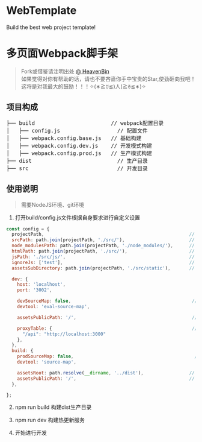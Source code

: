 # WebTemplate
Build the best web project template!

# 多页面Webpack脚手架

> Fork或借鉴请注明出处 [@ HeavenBin](https://github.com/HeavenBin/WebpackTemplate)  
> 如果觉得对你有帮助的话，请也不要吝啬你手中宝贵的Star,使劲砸向我吧！   
> 这将是对我最大的鼓励！！！✧(∗≧ꇴ≦)人(≧ꈊ≦∗)✧

## 项目构成
<pre>
├── build                        // webpack配置目录
│   ├── config.js     		       // 配置文件
│   ├── webpack.config.base.js   // 基础构建
│   ├── webpack.config.dev.js    // 开发模式构建
│   ├── webpack.config.prod.js   // 生产模式构建
├── dist               		       // 生产目录
├── src                		       // 开发目录
</pre>

## 使用说明
> 需要NodeJS环境、git环境

1. 打开build/config.js文件根据自身要求进行自定义设置
```javascript
const config = {
  projectPath,                                                      // 项目根目录
  srcPath: path.join(projectPath, './src/'),                        // 源文件目录
  node_modulesPath: path.join(projectPath, './node_modules/'),      // node_modules目录
  htmlPath: path.join(projectPath, './src/'),                       // HTML目录
  jsPath: './src/js/',                                              // JS目录
  ignoreJs: ['test'],                                               // 没有入口js文件的html名
  assetsSubDirectory: path.join(projectPath, './src/static'),       // 静态资源目录(不处理的第三方代码)

  dev: {
    host: 'localhost',
    port: '3002',

    devSourceMap: false,                                             // 是否开启SourceMap
    devtool: 'eval-source-map',

    assetsPublicPath: '/',                                           // 相对于服务器根目录的路径，用于加载资源。

    proxyTable: {                                                    // proxy代理
      "/api": "http://localhost:3000"
    },
  },
  build: {
    prodSourceMap: false,                                             // 是否开启SourcMap
    devtool: 'source-map',

    assetsRoot: path.resolve(__dirname, '../dist'),                 // 构建根目录
    assetsPublicPath: '/',                                          // 相对于服务器根目录的路径，用于加载资源。
  },

};
```
2. npm run build 构建dist生产目录

3. npm run dev   构建热更新服务

4. 开始进行开发
